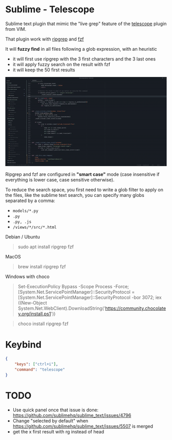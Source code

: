 # Sublime - Telescope
Sublime text plugin that mimic the "live grep" feature of the [telescope](https://github.com/nvim-telescope/telescope.nvim) plugin from VIM.

That plugin work with [ripgrep](https://github.com/BurntSushi/ripgrep) and [fzf](https://github.com/junegunn/fzf)

It will **fuzzy find** in all files following a glob expression, with an heuristic
- it will first use ripgrep with the 3 first characters and the 3 last ones
- it will apply fuzzy search on the result with fzf
- it will keep the 50 first results

<p align="center">
  <img src="img/demo.gif">
</p>

Ripgrep and fzf are configured in **"smart case"** mode (case insensitive if everything is lower case, case sensitive otherwise).

To reduce the search space, you first need to write a glob filter to apply on the files, like the sublime text search, you can specify many globs separated by a comma:
- `models/*.py`
- `.py`
- `.py, .js`
- `/views/*/src/*.html`

Debian / Ubuntu
> sudo apt install ripgrep fzf

MacOS
> brew install ripgrep fzf

Windows with choco
>  Set-ExecutionPolicy Bypass -Scope Process -Force; [System.Net.ServicePointManager]::SecurityProtocol = [System.Net.ServicePointManager]::SecurityProtocol -bor 3072; iex ((New-Object System.Net.WebClient).DownloadString('https://community.chocolatey.org/install.ps1'))

> choco install ripgrep fzf

# Keybind
```json
{
    "keys": ["ctrl+i"],
    "command": "telescope"
}
```

# TODO
- Use quick panel once that issue is done: https://github.com/sublimehq/sublime_text/issues/4796
- Change "selected by default" when https://github.com/sublimehq/sublime_text/issues/5507 is merged
- get the x first result with rg instead of head
